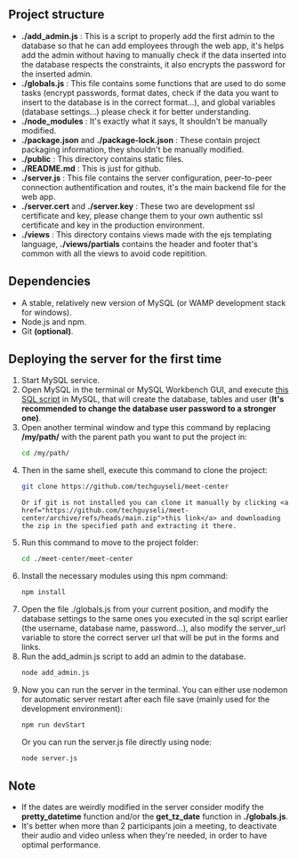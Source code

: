 ## Project structure

<ul>
  <li><b>./add_admin.js</b> : This is a script to properly add the first admin to the database so that he can add employees through the web app, it's helps add the admin without having to manually check if the data inserted into the database respects the constraints, it also encrypts the password for the inserted admin.</li>
  <li><b>./globals.js</b> : This file contains some functions that are used to do some tasks (encrypt passwords, format dates, check if the data you want to insert to the database is in the correct format...), and global variables (database settings...) please check it for better understanding.</li>
  <li><b>./node_modules</b> : It's exactly what it says, It shouldn't be manually modified.</li>
  <li><b>./package.json</b> and <b>./package-lock.json</b> : These contain project packaging information, they shouldn't be manually modified.</li>
  <li><b>./public</b> : This directory contains static files.</li>
  <li><b>./README.md</b> : This is just for github.</li>
  <li><b>./server.js</b> : This file contains the server configuration, peer-to-peer connection authentification and routes, it's the main backend file for the web app. </li>
  <li><b>./server.cert</b> and <b>./server.key</b> : These two are development ssl certificate and key, please change them to your own authentic ssl certificate and key in the production environment.</li>
  <li><b>./views</b> : This directory contains views made with the ejs templating language, <b>./views/partials</b> contains the header and footer that's common with all the views to avoid code repitition.</li>
</ul>

## Dependencies

<ul>
  <li>A stable, relatively new version of MySQL (or WAMP development stack for windows).</li>
  <li>Node.js and npm.</li>
  <li>Git <b>(optional)</b>.</li>
</ul>

## Deploying the server for the first time

<ol>
  <li>
    Start MySQL service.
  </li>
  <li>
    Open MySQL in the terminal or MySQL Workbench GUI, and execute <a href='https://github.com/techguyseli/meet-center/blob/main/database_creation_script.sql'>this SQL script</a> in MySQL, that will create the database, tables and user (<b>It's recommended to change the database user password to a stronger one)</b>.
  </li>
  <li>
    Open another terminal window and type this command by replacing <b>/my/path/</b> with the parent path you want to put the project in:


```bash
cd /my/path/ 
```

  </li>
  <li>
    Then in the same shell, execute this command to clone the project:

```bash
git clone https://github.com/techguyseli/meet-center 
```

    Or if git is not installed you can clone it manually by clicking <a href="https://github.com/techguyseli/meet-center/archive/refs/heads/main.zip">this link</a> and downloading the zip in the specified path and extracting it there.
  </li>
  <li>
    Run this command to move to the project folder:


```bash
cd ./meet-center/meet-center
```

  </li> 
  <li>
    Install the necessary modules using this npm command:

```bash
npm install
```

  </li>
  <li>
    Open the file ./globals.js from your current position, and modify the database settings to the same ones you executed in the sql script earlier (the username, database name, password...), also modify the server_url variable to store the correct server url that will be put in the forms and links.
  </li>
  <li>
    Run the add_admin.js script to add an admin to the database.
    
```bash
node add_admin.js
```

  </li>
  <li>
    Now you can run the server in the terminal.
    You can either use nodemon for automatic server restart after each file save (mainly used for the development environment):
    
```bash
npm run devStart
```

Or you can run the server.js file directly using node:

```bash
node server.js
```  
  </li>
</ol>

## Note

<ul>
  <li>
    If the dates are weirdly modified in the server consider modify the <b>pretty_datetime</b> function and/or the <b>get_tz_date</b> function in <b>./globals.js</b>.
  </li>
  <li>
    It's better when more than 2 participants join a meeting, to deactivate their audio and video unless when they're needed, in order to have optimal performance.
  </li>
</ul>
